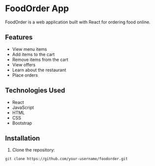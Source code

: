 # FoodOrder App

FoodOrder is a web application built with React for ordering food online.

## Features

- View menu items
- Add items to the cart
- Remove items from the cart
- View offers
- Learn about the restaurant
- Place orders

## Technologies Used

- React
- JavaScript
- HTML
- CSS
- Bootstrap

## Installation

1. Clone the repository:

```bash
git clone https://github.com/your-username/foodorder.git
